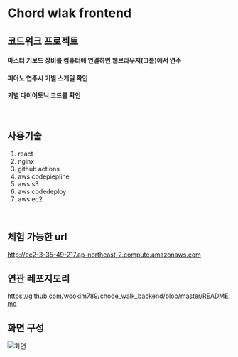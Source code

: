 # Chord wlak frontend

## 코드워크 프로젝트
#### 마스터 키보드 장비를 컴퓨터에 연결하면 웹브라우저(크롬)에서 연주
#### 피아노 연주시 키별 스케일 확인
#### 키별 다이어토닉 코드를 확인
<br/>

## 사용기술
1. react
2. nginx
3. github actions
4. aws codepiepline
5. aws s3
6. aws codedeploy
7. aws ec2
<br/>

## 체험 가능한 url
http://ec2-3-35-49-217.ap-northeast-2.compute.amazonaws.com

## 연관 레포지토리
https://github.com/wookim789/chode_walk_backend/blob/master/README.md

## 화면 구성

![화면](https://img1.daumcdn.net/thumb/R1280x0/?scode=mtistory2&fname=https%3A%2F%2Fblog.kakaocdn.net%2Fdn%2FvbzBf%2FbtqQgzZhfwI%2FQldvrhenrlxyduECXG5pA0%2Fimg.png)
